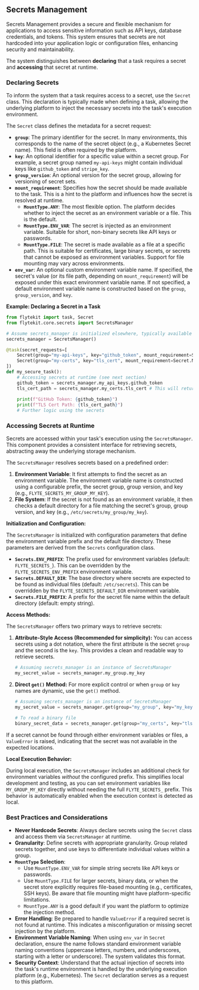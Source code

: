 
<!--
help_text: ''
key: summary_secrets_management_ac2e4486-bdb1-44d8-b673-ab52485125af
modules:
- flytekit.configuration.internal.Secrets
- flytekit.core.context_manager.SecretsManager
- flytekit.models.security.Secret
questions_to_answer: []
type: summary

-->
## Secrets Management

Secrets Management provides a secure and flexible mechanism for applications to access sensitive information such as API keys, database credentials, and tokens. This system ensures that secrets are not hardcoded into your application logic or configuration files, enhancing security and maintainability.

The system distinguishes between **declaring** that a task requires a secret and **accessing** that secret at runtime.

### Declaring Secrets

To inform the system that a task requires access to a secret, use the `Secret` class. This declaration is typically made when defining a task, allowing the underlying platform to inject the necessary secrets into the task's execution environment.

The `Secret` class defines the metadata for a secret request:

*   **`group`**: The primary identifier for the secret. In many environments, this corresponds to the name of the secret object (e.g., a Kubernetes Secret name). This field is often required by the platform.
*   **`key`**: An optional identifier for a specific value within a secret group. For example, a secret group named `my-api-keys` might contain individual keys like `github_token` and `stripe_key`.
*   **`group_version`**: An optional version for the secret group, allowing for versioning of secret sets.
*   **`mount_requirement`**: Specifies how the secret should be made available to the task. This is a hint to the platform and influences how the secret is resolved at runtime.
    *   **`MountType.ANY`**: The most flexible option. The platform decides whether to inject the secret as an environment variable or a file. This is the default.
    *   **`MountType.ENV_VAR`**: The secret is injected as an environment variable. Suitable for short, non-binary secrets like API keys or passwords.
    *   **`MountType.FILE`**: The secret is made available as a file at a specific path. This is suitable for certificates, large binary secrets, or secrets that cannot be exposed as environment variables. Support for file mounting may vary across environments.
*   **`env_var`**: An optional custom environment variable name. If specified, the secret's value (or its file path, depending on `mount_requirement`) will be exposed under this exact environment variable name. If not specified, a default environment variable name is constructed based on the `group`, `group_version`, and `key`.

**Example: Declaring a Secret in a Task**

```python
from flytekit import task, Secret
from flytekit.core.secrets import SecretsManager

# Assume secrets_manager is initialized elsewhere, typically available via context
secrets_manager = SecretsManager()

@task(secret_requests=[
    Secret(group="my-api-keys", key="github_token", mount_requirement=Secret.MountType.ENV_VAR),
    Secret(group="my-certs", key="tls_cert", mount_requirement=Secret.MountType.FILE, env_var="TLS_CERT_PATH")
])
def my_secure_task():
    # Accessing secrets at runtime (see next section)
    github_token = secrets_manager.my_api_keys.github_token
    tls_cert_path = secrets_manager.my_certs.tls_cert # This will return the file path
    
    print(f"GitHub Token: {github_token}")
    print(f"TLS Cert Path: {tls_cert_path}")
    # Further logic using the secrets
```

### Accessing Secrets at Runtime

Secrets are accessed within your task's execution using the `SecretsManager`. This component provides a consistent interface for retrieving secrets, abstracting away the underlying storage mechanism.

The `SecretsManager` resolves secrets based on a predefined order:

1.  **Environment Variable**: It first attempts to find the secret as an environment variable. The environment variable name is constructed using a configurable prefix, the secret group, group version, and key (e.g., `FLYTE_SECRETS_MY_GROUP_MY_KEY`).
2.  **File System**: If the secret is not found as an environment variable, it then checks a default directory for a file matching the secret's group, group version, and key (e.g., `/etc/secrets/my_group/my_key`).

**Initialization and Configuration:**

The `SecretsManager` is initialized with configuration parameters that define the environment variable prefix and the default file directory. These parameters are derived from the `Secrets` configuration class.

*   **`Secrets.ENV_PREFIX`**: The prefix used for environment variables (default: `FLYTE_SECRETS_`). This can be overridden by the `FLYTE_SECRETS_ENV_PREFIX` environment variable.
*   **`Secrets.DEFAULT_DIR`**: The base directory where secrets are expected to be found as individual files (default: `/etc/secrets`). This can be overridden by the `FLYTE_SECRETS_DEFAULT_DIR` environment variable.
*   **`Secrets.FILE_PREFIX`**: A prefix for the secret file name within the default directory (default: empty string).

**Access Methods:**

The `SecretsManager` offers two primary ways to retrieve secrets:

1.  **Attribute-Style Access (Recommended for simplicity):**
    You can access secrets using a dot notation, where the first attribute is the secret `group` and the second is the `key`. This provides a clean and readable way to retrieve secrets.

    ```python
    # Assuming secrets_manager is an instance of SecretsManager
    my_secret_value = secrets_manager.my_group.my_key
    ```

2.  **Direct `get()` Method:**
    For more explicit control or when `group` or `key` names are dynamic, use the `get()` method.

    ```python
    # Assuming secrets_manager is an instance of SecretsManager
    my_secret_value = secrets_manager.get(group="my_group", key="my_key")
    
    # To read a binary file
    binary_secret_data = secrets_manager.get(group="my_certs", key="tls_cert", encode_mode="rb")
    ```

If a secret cannot be found through either environment variables or files, a `ValueError` is raised, indicating that the secret was not available in the expected locations.

**Local Execution Behavior:**

During local execution, the `SecretsManager` includes an additional check for environment variables *without* the configured prefix. This simplifies local development and testing, as you can set environment variables like `MY_GROUP_MY_KEY` directly without needing the full `FLYTE_SECRETS_` prefix. This behavior is automatically enabled when the execution context is detected as local.

### Best Practices and Considerations

*   **Never Hardcode Secrets**: Always declare secrets using the `Secret` class and access them via `SecretsManager` at runtime.
*   **Granularity**: Define secrets with appropriate granularity. Group related secrets together, and use keys to differentiate individual values within a group.
*   **`MountType` Selection**:
    *   Use `MountType.ENV_VAR` for simple string secrets like API keys or passwords.
    *   Use `MountType.FILE` for larger secrets, binary data, or when the secret store explicitly requires file-based mounting (e.g., certificates, SSH keys). Be aware that file mounting might have platform-specific limitations.
    *   `MountType.ANY` is a good default if you want the platform to optimize the injection method.
*   **Error Handling**: Be prepared to handle `ValueError` if a required secret is not found at runtime. This indicates a misconfiguration or missing secret injection by the platform.
*   **Environment Variable Naming**: When using `env_var` in `Secret` declaration, ensure the name follows standard environment variable naming conventions (uppercase letters, numbers, and underscores, starting with a letter or underscore). The system validates this format.
*   **Security Context**: Understand that the actual injection of secrets into the task's runtime environment is handled by the underlying execution platform (e.g., Kubernetes). The `Secret` declaration serves as a request to this platform.
<!--
key: summary_secrets_management_ac2e4486-bdb1-44d8-b673-ab52485125af
type: summary_end

-->
<!--
code_unit: flytekit.configuration.internal.Secrets
code_unit_type: class
help_text: ''
key: example_171a9fb2-b8b0-4762-82d0-d56235c61ae4
type: example

-->
<!--
code_unit: flytekit.core.context_manager.SecretsManager
code_unit_type: class
help_text: ''
key: example_f0f5c8be-24f1-44a1-a969-0fa525ffb1d1
type: example

-->
<!--
code_unit: flytekit.models.security.Secret
code_unit_type: class
help_text: ''
key: example_59ace12a-99a4-42d6-adb0-5e6ad2d68568
type: example

-->